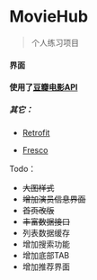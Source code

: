 # MovieHub
> 个人练习项目

#### 界面

#### 使用了[豆瓣电影API](https://developers.douban.com/wiki/?title=movie_v2 "movie_v2")

##### 其它：
* [Retrofit](http://square.github.io/retrofit/)

* [Fresco](https://github.com/facebook/fresco)

Todo：
* ~~大图样式~~
* ~~增加演员信息界面~~
* ~~首页改版~~
* ~~丰富数据接口~~
* 列表数据缓存
* 增加搜索功能
* 增加底部TAB
* 增加推荐界面
